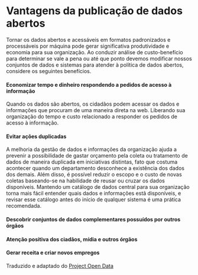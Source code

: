 Vantagens da publicação de dados abertos
====

Tornar os dados abertos e acessáveis em formatos padronizados e processáveis por máquina pode gerar  significativa produtividade e economia para sua organização. Ao conduzir análise de custo-benefício para determinar se vale a pena ou até que ponto devemos modificar nossos conjuntos de dados e sistemas para atender à política de dados abertos, considere os seguintes benefícios.


#### Economizar tempo e dinheiro respondendo a pedidos de acesso à informação <a name="economizar"></a>

Quando os dados são abertos, os cidadãos podem acessar os dados e informações que procuram de uma maneira direta na web. Liberando sua organização do tempo e custo relacionado a responder os pedidos de acesso à informação.

#### Evitar ações duplicadas <a name="evitar-acoes-duplicadas"></a>

A melhoria da gestão de dados e informações da organização ajuda a prevenir a possibilidade de gastar orçamento pela coleta ou tratamento de dados de maneira duplicada em iniciativas distintas, fato que costuma acontecer quando um departamento desconhece a existência dos dados dos demais. Além disso, é possível reduzir o escopo e o custo de novas coletas baseando-se na habilidade de reusar ou cruzar os dados disponíveis. Mantendo um catálogo de dados central para sua organização torna mais fácil entender quais dados e informações estã disponíveis, e revisar esse catálogo antes do início de qualquer sistema é uma prática recomendada.

#### Descobrir conjuntos de dados complementares possuídos por outros órgãos <a name="descobrir-dados"></a>

#### Atenção positiva dos ciadãos, mídia e outros órgãos <a name="midia"></a>

#### Gerar receita e criar novos empregos <a name="receita"></a>


Traduzido e adaptado do [Project Open Data](http://project-open-data.github.io/business-case/)
